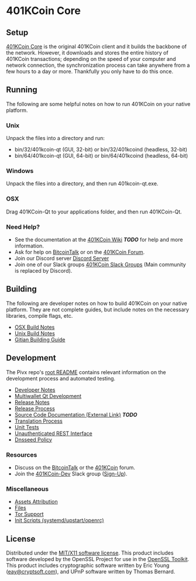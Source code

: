 401KCoin Core
=====================

Setup
---------------------
[401KCoin Core](http://401kcoinchain.org/wallet) is the original 401KCoin client and it builds the backbone of the network. However, it downloads and stores the entire history of 401KCoin transactions; depending on the speed of your computer and network connection, the synchronization process can take anywhere from a few hours to a day or more. Thankfully you only have to do this once.

Running
---------------------
The following are some helpful notes on how to run 401KCoin on your native platform.

### Unix

Unpack the files into a directory and run:

- bin/32/401kcoin-qt (GUI, 32-bit) or bin/32/401kcoind (headless, 32-bit)
- bin/64/401kcoin-qt (GUI, 64-bit) or bin/64/401kcoind (headless, 64-bit)

### Windows

Unpack the files into a directory, and then run 401kcoin-qt.exe.

### OSX

Drag 401KCoin-Qt to your applications folder, and then run 401KCoin-Qt.

### Need Help?

* See the documentation at the [401KCoin Wiki](https://en.bitcoin.it/wiki/Main_Page) ***TODO***
for help and more information.
* Ask for help on [BitcoinTalk](https://bitcointalk.org/index.php?topic=1262920.0) or on the [401KCoin Forum](http://forum.401kcoinlabs.org/).
* Join our Discord server [Discord Server](https://discord.401kcoinchain.org)
* Join one of our Slack groups [401KCoin Slack Groups](https://401kcoinchain.org/slack-logins/) (Main community is replaced by Discord).

Building
---------------------
The following are developer notes on how to build 401KCoin on your native platform. They are not complete guides, but include notes on the necessary libraries, compile flags, etc.

- [OSX Build Notes](build-osx.md)
- [Unix Build Notes](build-unix.md)
- [Gitian Building Guide](gitian-building.md)

Development
---------------------
The Pivx repo's [root README](https://github.com/401KCoin-Project/401KCoin/blob/master/README.md) contains relevant information on the development process and automated testing.

- [Developer Notes](developer-notes.md)
- [Multiwallet Qt Development](multiwallet-qt.md)
- [Release Notes](release-notes.md)
- [Release Process](release-process.md)
- [Source Code Documentation (External Link)](https://dev.visucore.com/bitcoin/doxygen/) ***TODO***
- [Translation Process](translation_process.md)
- [Unit Tests](unit-tests.md)
- [Unauthenticated REST Interface](REST-interface.md)
- [Dnsseed Policy](dnsseed-policy.md)

### Resources

* Discuss on the [BitcoinTalk](https://bitcointalk.org/index.php?topic=1262920.0) or the [401KCoin](http://forum.401kcoinlabs.org/) forum.
* Join the [401KCoin-Dev](https://401kcoin-dev.slack.com/) Slack group ([Sign-Up](https://401kcoin-dev.herokuapp.com/)).

### Miscellaneous
- [Assets Attribution](assets-attribution.md)
- [Files](files.md)
- [Tor Support](tor.md)
- [Init Scripts (systemd/upstart/openrc)](init.md)

License
---------------------
Distributed under the [MIT/X11 software license](http://www.opensource.org/licenses/mit-license.php).
This product includes software developed by the OpenSSL Project for use in the [OpenSSL Toolkit](https://www.openssl.org/). This product includes
cryptographic software written by Eric Young ([eay@cryptsoft.com](mailto:eay@cryptsoft.com)), and UPnP software written by Thomas Bernard.
